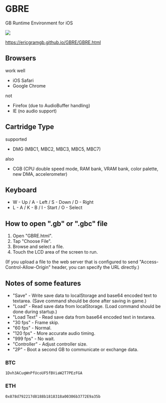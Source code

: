 # GBRE
GB Runtime Environment for iOS

![](https://upload.wikimedia.org/wikipedia/commons/thumb/7/76/Nintendo-Game-Boy-Color-FL.jpg/111px-Nintendo-Game-Boy-Color-FL.jpg)

https://ericgramgb.github.io/GBRE/GBRE.html

## Browsers
work well
* iOS Safari
* Google Chrome

not
* Firefox (due to AudioBuffer handling)
* IE (no audio support)

## Cartridge Type
supported
* DMG (MBC1, MBC2, MBC3, MBC5, MBC7)

also
* CGB (CPU double speed mode, RAM bank, VRAM bank, color palette, new DMA, accelerometer)

## Keyboard
* W - Up / A - Left / S - Down / D - Right
* L - A / K - B / I - Start / O - Select

## How to open ".gb" or ".gbc" file
1. Open "GBRE.html".
2. Tap "Choose File".
3. Browse and select a file.
4. Touch the LCD area of the screen to run.

(If you upload a file to the web server that is configured to send "Access-Control-Allow-Origin" header, you can specify the URL directly.)

## Notes of some features
* "Save" - Write save data to localStorage and base64 encoded text to textarea. (Save command should be done after saving in game.)
* "Load" - Read save data from localStorage. (Load command should be done during startup.)
* "Load Text" - Read save data from base64 encoded text in textarea.
* "30 fps" - Frame skip.
* "60 fps" - Normal.
* "120 fps" - More accurate audio timing.
* "999 fps" - No wait.
* "Controller" - Adjust controller size.
* "2P" - Boot a second GB to communicate or exchange data.

### BTC
`1Dvh3ACuqWnPfUcoUF5fBViaW2T7PEzFGA`

### ETH
`0x878d792217d8188b1818318a00306b3772E9a35b`
